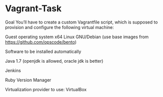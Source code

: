 Vagrant-Task
============
Goal
You’ll have to create a custom Vagrantfile script, which is supposed to provision and configure the following virtual machine:

Guest operating system
x64 Linux GNU/Debian (use base images from https://github.com/opscode/bento)

Software to be installed automatically

Java 1.7 (openjdk is allowed, oracle jdk is better)

Jenkins

Ruby Version Manager

Virtualization provider to use: VirtualBox
